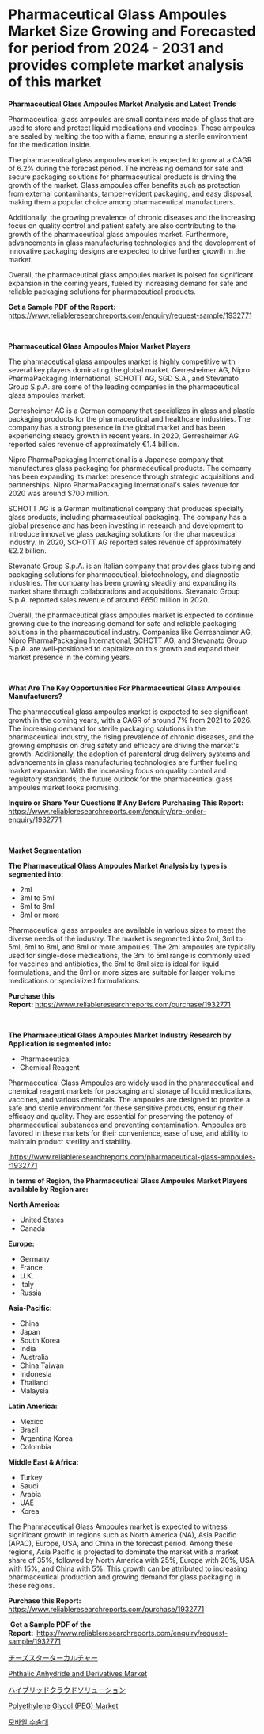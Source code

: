<p><h1>Pharmaceutical Glass Ampoules Market Size Growing and Forecasted for period from 2024 - 2031 and provides complete market analysis of this market</h1></p><p><strong>Pharmaceutical Glass Ampoules Market Analysis and Latest Trends</strong></p>
<p><p>Pharmaceutical glass ampoules are small containers made of glass that are used to store and protect liquid medications and vaccines. These ampoules are sealed by melting the top with a flame, ensuring a sterile environment for the medication inside.</p><p>The pharmaceutical glass ampoules market is expected to grow at a CAGR of 6.2% during the forecast period. The increasing demand for safe and secure packaging solutions for pharmaceutical products is driving the growth of the market. Glass ampoules offer benefits such as protection from external contaminants, tamper-evident packaging, and easy disposal, making them a popular choice among pharmaceutical manufacturers.</p><p>Additionally, the growing prevalence of chronic diseases and the increasing focus on quality control and patient safety are also contributing to the growth of the pharmaceutical glass ampoules market. Furthermore, advancements in glass manufacturing technologies and the development of innovative packaging designs are expected to drive further growth in the market.</p><p>Overall, the pharmaceutical glass ampoules market is poised for significant expansion in the coming years, fueled by increasing demand for safe and reliable packaging solutions for pharmaceutical products.</p></p>
<p><strong>Get a Sample PDF of the Report:&nbsp;</strong> <a href="https://www.reliableresearchreports.com/enquiry/request-sample/1932771">https://www.reliableresearchreports.com/enquiry/request-sample/1932771</a></p>
<p>&nbsp;</p>
<p><strong>Pharmaceutical Glass Ampoules Major Market Players</strong></p>
<p><p>The pharmaceutical glass ampoules market is highly competitive with several key players dominating the global market. Gerresheimer AG, Nipro PharmaPackaging International, SCHOTT AG, SGD S.A., and Stevanato Group S.p.A. are some of the leading companies in the pharmaceutical glass ampoules market.</p><p>Gerresheimer AG is a German company that specializes in glass and plastic packaging products for the pharmaceutical and healthcare industries. The company has a strong presence in the global market and has been experiencing steady growth in recent years. In 2020, Gerresheimer AG reported sales revenue of approximately €1.4 billion.</p><p>Nipro PharmaPackaging International is a Japanese company that manufactures glass packaging for pharmaceutical products. The company has been expanding its market presence through strategic acquisitions and partnerships. Nipro PharmaPackaging International's sales revenue for 2020 was around $700 million.</p><p>SCHOTT AG is a German multinational company that produces specialty glass products, including pharmaceutical packaging. The company has a global presence and has been investing in research and development to introduce innovative glass packaging solutions for the pharmaceutical industry. In 2020, SCHOTT AG reported sales revenue of approximately €2.2 billion.</p><p>Stevanato Group S.p.A. is an Italian company that provides glass tubing and packaging solutions for pharmaceutical, biotechnology, and diagnostic industries. The company has been growing steadily and expanding its market share through collaborations and acquisitions. Stevanato Group S.p.A. reported sales revenue of around €650 million in 2020.</p><p>Overall, the pharmaceutical glass ampoules market is expected to continue growing due to the increasing demand for safe and reliable packaging solutions in the pharmaceutical industry. Companies like Gerresheimer AG, Nipro PharmaPackaging International, SCHOTT AG, and Stevanato Group S.p.A. are well-positioned to capitalize on this growth and expand their market presence in the coming years.</p></p>
<p>&nbsp;</p>
<p><strong>What Are The Key Opportunities For Pharmaceutical Glass Ampoules Manufacturers?</strong></p>
<p><p>The pharmaceutical glass ampoules market is expected to see significant growth in the coming years, with a CAGR of around 7% from 2021 to 2026. The increasing demand for sterile packaging solutions in the pharmaceutical industry, the rising prevalence of chronic diseases, and the growing emphasis on drug safety and efficacy are driving the market's growth. Additionally, the adoption of parenteral drug delivery systems and advancements in glass manufacturing technologies are further fueling market expansion. With the increasing focus on quality control and regulatory standards, the future outlook for the pharmaceutical glass ampoules market looks promising.</p></p>
<p><strong>Inquire or Share Your Questions If Any Before Purchasing This Report:</strong> <a href="https://www.reliableresearchreports.com/enquiry/pre-order-enquiry/1932771">https://www.reliableresearchreports.com/enquiry/pre-order-enquiry/1932771</a></p>
<p>&nbsp;</p>
<p><strong>Market Segmentation</strong></p>
<p><strong>The Pharmaceutical Glass Ampoules Market Analysis by types is segmented into:</strong></p>
<p><ul><li>2ml</li><li>3ml to 5ml</li><li>6ml to 8ml</li><li>8ml or more</li></ul></p>
<p><p>Pharmaceutical glass ampoules are available in various sizes to meet the diverse needs of the industry. The market is segmented into 2ml, 3ml to 5ml, 6ml to 8ml, and 8ml or more ampoules. The 2ml ampoules are typically used for single-dose medications, the 3ml to 5ml range is commonly used for vaccines and antibiotics, the 6ml to 8ml size is ideal for liquid formulations, and the 8ml or more sizes are suitable for larger volume medications or specialized formulations.</p></p>
<p><strong>Purchase this Report:&nbsp;</strong><a href="https://www.reliableresearchreports.com/purchase/1932771">https://www.reliableresearchreports.com/purchase/1932771</a></p>
<p>&nbsp;</p>
<p><strong>The Pharmaceutical Glass Ampoules Market Industry Research by Application is segmented into:</strong></p>
<p><ul><li>Pharmaceutical</li><li>Chemical Reagent</li></ul></p>
<p><p>Pharmaceutical Glass Ampoules are widely used in the pharmaceutical and chemical reagent markets for packaging and storage of liquid medications, vaccines, and various chemicals. The ampoules are designed to provide a safe and sterile environment for these sensitive products, ensuring their efficacy and quality. They are essential for preserving the potency of pharmaceutical substances and preventing contamination. Ampoules are favored in these markets for their convenience, ease of use, and ability to maintain product sterility and stability.</p></p>
<p><a href="https://www.reliableresearchreports.com/pharmaceutical-glass-ampoules-r1932771">&nbsp;https://www.reliableresearchreports.com/pharmaceutical-glass-ampoules-r1932771</a></p>
<p><strong>In terms of Region, the Pharmaceutical Glass Ampoules Market Players available by Region are:</strong></p>
<p>
    <p> <strong> North America: </strong>
        <ul>
            <li>United States</li>
            <li>Canada</li>
        </ul>
        </p> 
    <p> <strong> Europe: </strong>
        <ul>
            <li>Germany</li>
            <li>France</li>
            <li>U.K.</li>
            <li>Italy</li>
            <li>Russia</li>
        </ul>
        </p> 
    <p> <strong> Asia-Pacific: </strong>
        <ul>
            <li>China</li>
            <li>Japan</li>
            <li>South Korea</li>
            <li>India</li>
            <li>Australia</li>
            <li>China Taiwan</li>
            <li>Indonesia</li>
            <li>Thailand</li>
            <li>Malaysia</li>
        </ul>
        </p> 
    <p> <strong> Latin America: </strong>
        <ul>
            <li>Mexico</li>
            <li>Brazil</li>
            <li>Argentina Korea</li>
            <li>Colombia</li>
        </ul>
        </p> 
    <p> <strong> Middle East & Africa: </strong>
        <ul>
            <li>Turkey</li>
            <li>Saudi</li>
            <li>Arabia</li>
            <li>UAE</li>
            <li>Korea</li>
        </ul>
    </p>
    </p>
<p><p>The Pharmaceutical Glass Ampoules market is expected to witness significant growth in regions such as North America (NA), Asia Pacific (APAC), Europe, USA, and China in the forecast period. Among these regions, Asia Pacific is projected to dominate the market with a market share of 35%, followed by North America with 25%, Europe with 20%, USA with 15%, and China with 5%. This growth can be attributed to increasing pharmaceutical production and growing demand for glass packaging in these regions.</p></p>
<p><strong>Purchase this Report: </strong><a href="https://www.reliableresearchreports.com/purchase/1932771">https://www.reliableresearchreports.com/purchase/1932771</a></p>
<p>&nbsp;<strong>Get a Sample PDF of the Report:&nbsp;&nbsp;</strong><a href="https://www.reliableresearchreports.com/enquiry/request-sample/1932771">https://www.reliableresearchreports.com/enquiry/request-sample/1932771</a></p>
<p><strong></strong></p>
<p><p><a href="https://medium.com/@camilcosta76856/%E3%83%81%E3%83%BC%E3%82%BA%E3%82%B9%E3%82%BF%E3%83%BC%E3%82%BF%E3%83%BC%E6%96%87%E5%8C%96%E5%B8%82%E5%A0%B4-%E5%B8%82%E5%A0%B4%E3%82%B7%E3%82%A7%E3%82%A2-%E5%B8%82%E5%A0%B4%E5%8B%95%E5%90%91-%E5%B0%86%E6%9D%A5%E3%81%AE%E6%88%90%E9%95%B7%E3%82%92%E6%8E%A2%E3%82%8B-99d57436cb21">チーズスターターカルチャー</a></p><p><a href="https://issuu.com/reportprime-2/docs/phthalic-anhydride-and-derivatives-market-size-203">Phthalic Anhydride and Derivatives Market</a></p><p><a href="https://medium.com/@r.aspinall_32685/%E3%83%8F%E3%82%A4%E3%83%96%E3%83%AA%E3%83%83%E3%83%89%E3%82%AF%E3%83%A9%E3%82%A6%E3%83%89%E3%82%BD%E3%83%AA%E3%83%A5%E3%83%BC%E3%82%B7%E3%83%A7%E3%83%B3%E5%B8%82%E5%A0%B4-%E5%B8%82%E5%A0%B4cagr-%E5%B8%82%E5%A0%B4%E5%8B%95%E5%90%91-%E3%81%8A%E3%82%88%E3%81%B3%E6%88%90%E9%95%B7%E6%88%A6%E7%95%A5%E3%81%AB%E9%96%A2%E3%81%99%E3%82%8B%E3%82%A4%E3%83%B3%E3%82%B5%E3%82%A4%E3%83%88-5df4dbe676a4">ハイブリッドクラウドソリューション</a></p><p><a href="https://issuu.com/reportprime-2/docs/polyethylene-glycol-peg-market-size-2030.pptx">Polyethylene Glycol (PEG) Market</a></p><p><a href="https://medium.com/@angelardelean202220221/%EB%AA%A8%EB%B0%94%EC%9D%BC-%EC%9E%91%EC%97%85-%ED%85%8C%EC%9D%B4%EB%B8%94-%EC%8B%9C%EC%9E%A5-%EC%84%B1%EA%B3%B5%EC%A0%81%EC%9D%B8-%EB%B9%84%EC%A6%88%EB%8B%88%EC%8A%A4-%EC%A0%84%EB%9E%B5%EC%9D%98-%EC%97%B4%EC%87%A0-2031%EB%85%84%EA%B9%8C%EC%A7%80%EC%9D%98-%EC%98%88%EC%B8%A1-819c6b84de04">모바일 수술대</a></p></p>